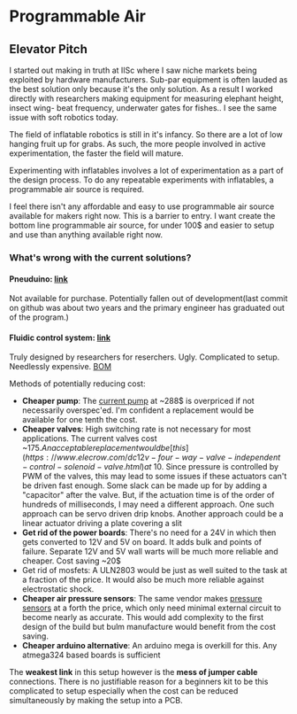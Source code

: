# Programmable Air

## Elevator Pitch

I started out making in truth at IISc where I saw niche markets being exploited by hardware manufacturers. Sub-par equipment is often lauded as the best solution only because it's the only solution. As a result I worked directly with researchers making equipment for measuring elephant height, insect wing- beat frequency, underwater gates for fishes.. I see the same issue with soft robotics today.

The field of inflatable robotics is still in it's infancy. So there are a lot of low hanging fruit up for grabs. As such, the more people involved in active experimentation, the faster the field will mature.

Experimenting with inflatables involves a lot of experimentation as a part of the design process. To do any repeatable experiments with inflatables, a programmable air source is required.

I feel there isn't any affordable and easy to use programmable air source available for makers right now. This is a barrier to entry. I want create the bottom line programmable air source, for under 100$ and easier to setup and use than anything available right now.

### What's wrong with the current solutions?

#### Pneuduino: [link](http://pneuduino.org/)

Not available for purchase. Potentially fallen out of development(last commit on github was about two years and the primary engineer has graduated out of the program.)

#### Fluidic control system: [link](https://softroboticstoolkit.com/book/control-board)

Truly designed by researchers for reserchers. Ugly. Complicated to setup. Needlessly expensive. [BOM](https://softroboticstoolkit.com/book/controlboard-bom)

Methods of potentially reducing cost:

- __Cheaper pump__: The [current pump](http://ph.parker.com/us/12051/en/btc-iis-and-ttc-iis-miniature-diaphragm-pump) at ~288$ is overpriced if not necessarily overspec'ed. I'm confident a replacement would be available for one tenth the cost.
- __Cheaper valves__: High switching rate is not necessary for most applications. The current valves cost ~175$. An acceptable replacement would be [this](https://www.elecrow.com/dc12v-four-way-valve-independent-control-solenoid-valve.html) at ~10$. Since pressure is controlled by PWM of the valves, this may lead to some issues if these actuators can't be driven fast enough. Some slack can be made up for by adding a "capacitor" after the valve. But, if the actuation time is of the order of hundreds of milliseconds, I may need a different approach. One such approach can be servo driven drip knobs. Another approach could be a linear actuator driving a plate covering a slit
- __Get rid of the power boards__: There's no need for a 24V in which then gets converted to 12V and 5V on board. It adds bulk and points of failure. Separate 12V and 5V wall warts will be much more reliable and cheaper. Cost saving ~20$
- Get rid of mosfets: A ULN2803 would be just as well suited to the task at a fraction of the price. It would also be much more reliable against electrostatic shock.
- __Cheaper air pressure sensors__: The same vendor makes [pressure sensors](https://www.digikey.com/product-detail/en/honeywell-sensing-and-productivity-solutions/NBPLANN100PAUNV/480-5540-ND/3475899) at a forth the price, which only need minimal external circuit to become nearly as accurate. This would add complexity to the first design of the build but bulm manufacture would benefit from the cost saving.
- __Cheaper arduino alternative__: An arduino mega is overkill for this. Any atmega324 based boards is sufficient

The __weakest link__ in this setup however is the __mess of jumper cable__ connections. There is no justifiable reason for a beginners kit to be this complicated to setup especially when the cost can be reduced simultaneously by making the setup into a PCB.
